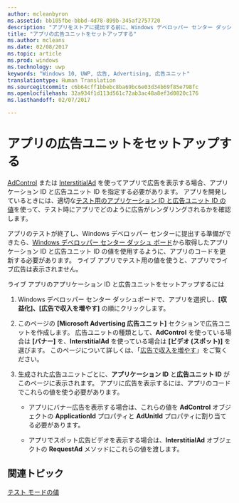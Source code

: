 ```yaml
---
author: mcleanbyron
ms.assetid: bb105fbe-bbbd-4d78-899b-345af2757720
description: "アプリをストアに提出する前に、Windows デベロッパー センター ダッシュ ボードからアプリケーション ID と広告ユニット ID の値をアプリに追加する方法について説明します。"
title: "アプリの広告ユニットをセットアップする"
ms.author: mcleans
ms.date: 02/08/2017
ms.topic: article
ms.prod: windows
ms.technology: uwp
keywords: "Windows 10, UWP, 広告, Advertising, 広告ユニット"
translationtype: Human Translation
ms.sourcegitcommit: c6b64cff1bbebc8ba69bc6e03d34b69f85e798fc
ms.openlocfilehash: 32a934f1d113d561c72ab3ac48a8ef3d0820c176
ms.lasthandoff: 02/07/2017

---
```


# <a name="set-up-ad-units-in-your-app"></a>アプリの広告ユニットをセットアップする




[AdControl](https://msdn.microsoft.com/library/windows/apps/microsoft.advertising.winrt.ui.adcontrol.aspx) または [InterstitialAd](https://msdn.microsoft.com/library/windows/apps/microsoft.advertising.winrt.ui.interstitialad.aspx) を使ってアプリで広告を表示する場合、アプリケーション ID と広告ユニット ID を指定する必要があります。 アプリを開発しているときには、適切な[テスト用のアプリケーション ID と広告ユニット ID の値](test-mode-values.md)を使って、テスト時にアプリでどのように広告がレンダリングされるかを確認します。

アプリのテストが終了し、Windows デベロッパー センターに提出する準備ができたら、[Windows デベロッパー センター ダッシュ ボード](https://msdn.microsoft.com/library/windows/apps/mt170658.aspx)から取得したアプリケーション ID と広告ユニット ID の値を使用するように、アプリのコードを更新する必要があります。 ライブ アプリでテスト用の値を使うと、アプリでライブ広告は表示されません。

ライブ アプリのアプリケーション ID と広告ユニットをセットアップするには

1.  Windows デベロッパー センター ダッシュボードで、アプリを選択し、**[収益化]、[広告で収入を増やす]** の順にクリックします。
2.  このページの **[Microsoft Advertising 広告ユニット]** セクションで広告ユニットを作成します。 広告ユニットの種類として、**AdControl** を使っている場合は **[バナー]** を、**InterstitialAd** を使っている場合は **[ビデオ (スポット)]** を選びます。 このページについて詳しくは、「[広告で収入を増やす](../publish/monetize-with-ads.md)」をご覧ください。

3.  生成された広告ユニットごとに、**アプリケーション ID** と**広告ユニット ID** がこのページに表示されます。 アプリに広告を表示するには、アプリのコードでこれらの値を使う必要があります。

    * アプリにバナー広告を表示する場合は、これらの値を **AdControl** オブジェクトの **ApplicationId** プロパティと **AdUnitId** プロパティに割り当てる必要があります。

    * アプリでスポット広告ビデオを表示する場合は、**InterstitialAd** オブジェクトの **RequestAd** メソッドにこれらの値を渡します。

 

## <a name="related-topics"></a>関連トピック

[テスト モードの値](test-mode-values.md)


 

 

